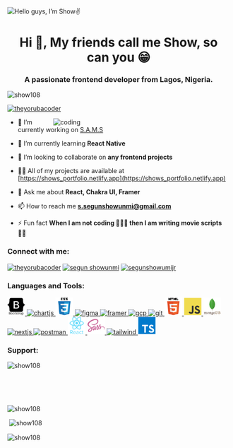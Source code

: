 ![Hello guys, I’m Show✌](https://github.com/Show108/Show108/assets/103947598/d580c2a7-759d-4fbf-b650-2a65d58573b6)
<h1 align="center">Hi 👋, My friends call me Show, so can you 😁</h1>
<h3 align="center">A passionate frontend developer from Lagos, Nigeria.</h3>

<p align="left"> <img src="https://komarev.com/ghpvc/?username=show108&label=Profile%20views&color=0e75b6&style=flat" alt="show108" /> </p>

<p align="left"> <a href="https://twitter.com/theyorubacoder" target="blank"><img src="https://img.shields.io/twitter-blue/follow/theyorubacoder?logo=twitter&l&style=for-the-badge" alt="theyorubacoder" /></a> </p>
<img align='right' alt='coding' width='400px' src='https://media.giphy.com/media/L1R1tvI9svkIWwpVYr/giphy.gif'>

- 🔭 I’m currently working on [S.A.M.S](lookforwardtoit)

- 🌱 I’m currently learning **React Native**

- 👯 I’m looking to collaborate on **any frontend projects**

- 👨‍💻 All of my projects are available at [https://shows_portfolio.netlify.app](https://shows_portfolio.netlify.app)

- 💬 Ask me about **React, Chakra UI, Framer**

- 📫 How to reach me **s.segunshowunmi@gmail.com**

- ⚡ Fun fact **When I am not coding 👨🏼‍💻 then I am writing movie scripts✍🏼**
  

<h3 align="left">Connect with me:</h3>
<p align="left">
<a href="https://twitter.com/theyorubacoder" target="blank"><img align="center" src="https://raw.githubusercontent.com/rahuldkjain/github-profile-readme-generator/master/src/images/icons/Social/twitter.svg" alt="theyorubacoder" height="30" width="40" /></a>
<a href="https://linkedin.com/in/segun showunmi" target="blank"><img align="center" src="https://raw.githubusercontent.com/rahuldkjain/github-profile-readme-generator/master/src/images/icons/Social/linked-in-alt.svg" alt="segun showunmi" height="30" width="40" /></a>
<a href="https://instagram.com/segunshowumijr" target="blank"><img align="center" src="https://raw.githubusercontent.com/rahuldkjain/github-profile-readme-generator/master/src/images/icons/Social/instagram.svg" alt="segunshowumijr" height="30" width="40" /></a>
</p>

<h3 align="left">Languages and Tools:</h3>
<p align="left"> <a href="https://getbootstrap.com" target="_blank" rel="noreferrer"> <img src="https://raw.githubusercontent.com/devicons/devicon/master/icons/bootstrap/bootstrap-plain-wordmark.svg" alt="bootstrap" width="40" height="40"/> </a> <a href="https://www.chartjs.org" target="_blank" rel="noreferrer"> <img src="https://www.chartjs.org/media/logo-title.svg" alt="chartjs" width="40" height="40"/> </a> <a href="https://www.w3schools.com/css/" target="_blank" rel="noreferrer"> <img src="https://raw.githubusercontent.com/devicons/devicon/master/icons/css3/css3-original-wordmark.svg" alt="css3" width="40" height="40"/> </a> <a href="https://www.figma.com/" target="_blank" rel="noreferrer"> <img src="https://www.vectorlogo.zone/logos/figma/figma-icon.svg" alt="figma" width="40" height="40"/> </a> <a href="https://www.framer.com/" target="_blank" rel="noreferrer"> <img src="https://www.vectorlogo.zone/logos/framer/framer-icon.svg" alt="framer" width="40" height="40"/> </a> <a href="https://cloud.google.com" target="_blank" rel="noreferrer"> <img src="https://www.vectorlogo.zone/logos/google_cloud/google_cloud-icon.svg" alt="gcp" width="40" height="40"/> </a> <a href="https://git-scm.com/" target="_blank" rel="noreferrer"> <img src="https://www.vectorlogo.zone/logos/git-scm/git-scm-icon.svg" alt="git" width="40" height="40"/> </a> <a href="https://www.w3.org/html/" target="_blank" rel="noreferrer"> <img src="https://raw.githubusercontent.com/devicons/devicon/master/icons/html5/html5-original-wordmark.svg" alt="html5" width="40" height="40"/> </a> <a href="https://developer.mozilla.org/en-US/docs/Web/JavaScript" target="_blank" rel="noreferrer"> <img src="https://raw.githubusercontent.com/devicons/devicon/master/icons/javascript/javascript-original.svg" alt="javascript" width="40" height="40"/> </a> <a href="https://www.mongodb.com/" target="_blank" rel="noreferrer"> <img src="https://raw.githubusercontent.com/devicons/devicon/master/icons/mongodb/mongodb-original-wordmark.svg" alt="mongodb" width="40" height="40"/> </a> <a href="https://nextjs.org/" target="_blank" rel="noreferrer"> <img src="https://cdn.worldvectorlogo.com/logos/nextjs-2.svg" alt="nextjs" width="40" height="40"/> </a> <a href="https://postman.com" target="_blank" rel="noreferrer"> <img src="https://www.vectorlogo.zone/logos/getpostman/getpostman-icon.svg" alt="postman" width="40" height="40"/> </a> <a href="https://reactjs.org/" target="_blank" rel="noreferrer"> <img src="https://raw.githubusercontent.com/devicons/devicon/master/icons/react/react-original-wordmark.svg" alt="react" width="40" height="40"/> </a> <a href="https://sass-lang.com" target="_blank" rel="noreferrer"> <img src="https://raw.githubusercontent.com/devicons/devicon/master/icons/sass/sass-original.svg" alt="sass" width="40" height="40"/> </a> <a href="https://tailwindcss.com/" target="_blank" rel="noreferrer"> <img src="https://www.vectorlogo.zone/logos/tailwindcss/tailwindcss-icon.svg" alt="tailwind" width="40" height="40"/> </a> <a href="https://www.typescriptlang.org/" target="_blank" rel="noreferrer"> <img src="https://raw.githubusercontent.com/devicons/devicon/master/icons/typescript/typescript-original.svg" alt="typescript" width="40" height="40"/> </a> </p>

<h3 align="left">Support:</h3>
<p><a href="https://ko-fi.com/show108"> <img align="left" src="https://cdn.ko-fi.com/cdn/kofi3.png?v=3" height="50" width="210" alt="show108" /></a></p><br><br>

<br><br><p><img align="center" src="https://github-readme-stats.vercel.app/api/top-langs?username=show108&show_icons=true&locale=en&layout=compact" alt="show108" /></p>

<p>&nbsp;<img align="center" src="https://github-readme-stats.vercel.app/api?username=show108&show_icons=true&locale=en" alt="show108" /></p>

<p><img align="center" src="https://github-readme-streak-stats.herokuapp.com/?user=show108&" alt="show108" /></p>


<!--
**Show108/Show108** is a ✨ _special_ ✨ repository because its `README.md` (this file) appears on your GitHub profile.

Here are some ideas to get you started:

- 🔭 I’m currently working on ...
- 🌱 I’m currently learning ...
- 👯 I’m looking to collaborate on ...
- 🤔 I’m looking for help with ...
- 💬 Ask me about ...
- 📫 How to reach me: ...
- 😄 Pronouns: ...
- ⚡ Fun fact: ...
-->

